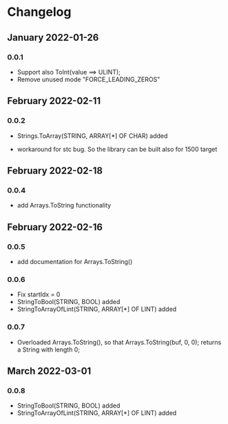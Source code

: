 # Changelog

## January 2022-01-26

### 0.0.1

- Support also ToInt(value ==> ULINT);
- Remove unused mode "FORCE_LEADING_ZEROS"

## February 2022-02-11
### 0.0.2

- Strings.ToArray(STRING, ARRAY[*] OF CHAR) added

- workaround for stc bug. So the library can be built also for 1500 target
## February 2022-02-18
### 0.0.4
- add Arrays.ToString functionality
## February 2022-02-16
### 0.0.5
- add documentation for Arrays.ToString()

### 0.0.6
- Fix startIdx = 0
- StringToBool(STRING, BOOL) added
- StringToArrayOfLint(STRING, ARRAY[*] OF LINT) added

### 0.0.7
- Overloaded Arrays.ToString(), so that Arrays.ToString(buf, 0, 0); returns a String with length 0;
## March 2022-03-01
### 0.0.8
- StringToBool(STRING, BOOL) added
- StringToArrayOfLint(STRING, ARRAY[*] OF LINT) added
  
  
